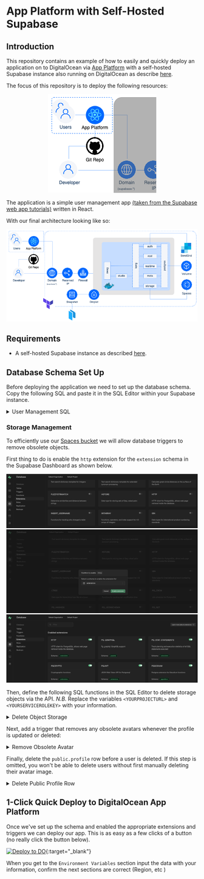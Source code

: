 # App Platform with Self-Hosted Supabase

## Introduction

This repository contains an example of how to easily and quickly deploy an application on to DigitalOcean via [App Platform](https://www.digitalocean.com/products/app-platform) with a self-hosted Supabase instance also running on DigitalOcean as describe [here](https://docs.digitalocean.com/developer-center/hosting-supabase-on-digitalocean).

The focus of this repository is to deploy the following resources:

<div style="text-align: center;">

![React Application on App Platform](./assets/App-w-Supabase-greyed-out.png "React Application on App Platform")

</div>

The application is a simple user management app [(taken from the Supabase web app tutorials)](https://supabase.com/docs/guides/getting-started/tutorials/with-react) written in React.

With our final architecture looking like so:

![App Platform with Self-Hosted Supabase](./assets/App-w-Supabase.png "App Platform with Self-Hosted Supabase")

## Requirements

* A self-hosted Supabase instance as described [here](https://github.com/digitalocean/supabase-on-do).

## Database Schema Set Up

Before deploying the application we need to set up the database schema. Copy the following SQL and paste it in the SQL Editor within your Supabase instance.

<details>
<summary>User Management SQL</summary>

```sql
-- Create a table for public profiles
create table profiles (
  id uuid references auth.users not null primary key,
  updated_at timestamp with time zone,
  username text unique,
  full_name text,
  avatar_url text,
  website text,

  constraint username_length check (char_length(username) >= 3)
);
-- Set up Row Level Security (RLS)
-- See https://supabase.com/docs/guides/auth/row-level-security for more details.
alter table profiles
  enable row level security;

create policy "Public profiles are viewable by everyone." on profiles
  for select using (true);

create policy "Users can insert their own profile." on profiles
  for insert with check (auth.uid() = id);

create policy "Users can update own profile." on profiles
  for update using (auth.uid() = id);

-- This trigger automatically creates a profile entry when a new user signs up via Supabase Auth.
-- See https://supabase.com/docs/guides/auth/managing-user-data#using-triggers for more details.
create function public.handle_new_user()
returns trigger as $$
begin
  insert into public.profiles (id, full_name, avatar_url)
  values (new.id, new.raw_user_meta_data->>'full_name', new.raw_user_meta_data->>'avatar_url');
  return new;
end;
$$ language plpgsql security definer;
create trigger on_auth_user_created
  after insert on auth.users
  for each row execute procedure public.handle_new_user();

-- Set up Storage!
insert into storage.buckets (id, name)
  values ('avatars', 'avatars');

-- Set up access controls for storage.
-- See https://supabase.com/docs/guides/storage#policy-examples for more details.
create policy "Avatar images are publicly accessible." on storage.objects
  for select using (bucket_id = 'avatars');

create policy "Anyone can upload an avatar." on storage.objects
  for insert with check (bucket_id = 'avatars');

create policy "Anyone can update their own avatar." on storage.objects
  for update using (auth.uid() = owner) with check (bucket_id = 'avatars');
```

</details>

### Storage Management

To efficiently use our [Spaces bucket](https://www.digitalocean.com/products/spaces) we will allow database triggers to remove obsolete objects.

First thing to do is enable the `http` extension for the `extension` schema in the Supabase Dashboard as shown below.

<div style="text-align: center;">

![http extension off](./assets/http-extension-off.png "http extension off")
![enable http extension](./assets/enable-http-extension.png "enable http extension")
![http extension on](./assets/http-extension-on.png "http extension on")

</div>

 Then, define the following SQL functions in the SQL Editor to delete storage objects via the API. _N.B._ Replace the variables `<YOURPROJECTURL>` and `<YOURSERVICEROLEKEY>` with your information.

<details>
<summary>Delete Object Storage</summary>

```sql
create or replace function delete_storage_object(bucket text, object text, out status int, out content varchar)
returns record
language 'plpgsql'
security definer
as $$
declare
  project_url varchar := '<YOURPROJECTURL>';
  service_role_key varchar := '<YOURSERVICEROLEKEY>'; --  full access needed
  url varchar := project_url||'/storage/v1/object/'||bucket||'/'||object;
begin
  select
      into status, content
           result.status::int, result.content::varchar
      FROM extensions.http((
    'DELETE',
    url,
    ARRAY[extensions.http_header('authorization','Bearer '||service_role_key)],
    NULL,
    NULL)::extensions.http_request) as result;
end;
$$;

create or replace function delete_avatar(avatar_url text, out status int, out content varchar)
returns record
language 'plpgsql'
security definer
as $$
begin
  select
      into status, content
           result.status, result.content
      from public.delete_storage_object('avatars', avatar_url) as result;
end;
$$;
```

</details>

Next, add a trigger that removes any obsolete avatars whenever the profile is updated or deleted:

<details>
<summary>Remove Obsolete Avatar</summary>

```sql
create or replace function delete_old_avatar()
returns trigger
language 'plpgsql'
security definer
as $$
declare
  status int;
  content varchar;
begin
  if coalesce(old.avatar_url, '') <> ''
      and (tg_op = 'DELETE' or (old.avatar_url <> new.avatar_url)) then
    select
      into status, content
      result.status, result.content
      from public.delete_avatar(old.avatar_url) as result;
    if status <> 200 then
      raise warning 'Could not delete avatar: % %', status, content;
    end if;
  end if;
  if tg_op = 'DELETE' then
    return old;
  end if;
  return new;
end;
$$;

create trigger before_profile_changes
  before update of avatar_url or delete on public.profiles
  for each row execute function public.delete_old_avatar();
```

</details>

Finally, delete the `public.profile` row before a user is deleted. If this step is omitted, you won't be able to delete users without first manually deleting their avatar image.

<details>
<summary>Delete Public Profile Row</summary>

```sql
create or replace function delete_old_profile()
returns trigger
language 'plpgsql'
security definer
as $$
begin
  delete from public.profiles where id = old.id;
  return old;
end;
$$;

create trigger before_delete_user
  before delete on auth.users
  for each row execute function public.delete_old_profile();

```
</details>

## 1-Click Quick Deploy to DigitalOcean App Platform

Once we've set up the schema and enabled the appropriate extensions and triggers we can deploy our app. This is as easy as a few clicks of a button (no really click the button below).

[![Deploy to DO](https://www.deploytodo.com/do-btn-blue.svg)](https://cloud.digitalocean.com/apps/new?repo=https://github.com/digitalocean/do-app-with-supabase/tree/main){:target="_blank"}

When you get to the `Environment Variables` section input the data with your information, confirm the next sections are correct (Region, etc )
